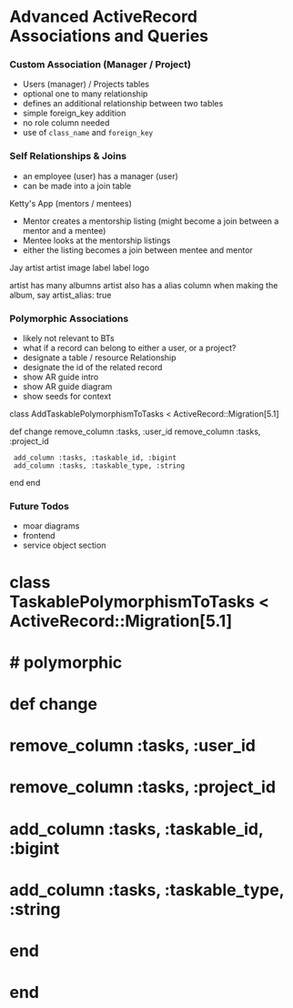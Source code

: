 # Advanced ActiveRecord Associations and Queries

### Custom Association (Manager / Project)
- Users (manager) / Projects tables
- optional one to many relationship
- defines an additional relationship between two tables
- simple foreign_key addition
- no role column needed
- use of `class_name` and `foreign_key`

### Self Relationships & Joins
- an employee (user) has a manager (user)
- can be made into a join table


Ketty's App (mentors / mentees)
- Mentor creates a mentorship listing (might become a join between a mentor and a mentee)
- Mentee looks at the mentorship listings 
- either the listing becomes a join between mentee and mentor 

Jay 
artist 
artist image 
label 
label logo 

artist has many albumns 
artist also has a alias column 
when making the album, say artist_alias: true


### Polymorphic Associations
- likely not relevant to BTs
- what if a record can belong to either a user, or a project?
- designate a table / resource Relationship
- designate the id of the related record
- show AR guide intro
- show AR guide diagram
- show seeds  for context

 class AddTaskablePolymorphismToTasks < ActiveRecord::Migration[5.1]
    
   def change
     remove_column :tasks, :user_id
     remove_column :tasks, :project_id

     add_column :tasks, :taskable_id, :bigint
     add_column :tasks, :taskable_type, :string
   end
 end

### Future Todos
- moar diagrams
- frontend
- service object section


# class TaskablePolymorphismToTasks < ActiveRecord::Migration[5.1]
#   # polymorphic
#   def change
#     remove_column :tasks, :user_id
#     remove_column :tasks, :project_id
#
#     add_column :tasks, :taskable_id, :bigint
#     add_column :tasks, :taskable_type, :string
#   end
# end
